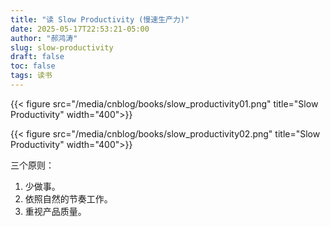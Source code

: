 ```yaml
---
title: "读 Slow Productivity (慢速生产力)"
date: 2025-05-17T22:53:21-05:00
author: "郝鸿涛"
slug: slow-productivity
draft: false
toc: false
tags: 读书
---
```


{{< figure src="/media/cnblog/books/slow_productivity01.png" title="Slow Productivity" width="400">}}

{{< figure src="/media/cnblog/books/slow_productivity02.png" title="Slow Productivity" width="400">}}

三个原则：

1. 少做事。
2. 依照自然的节奏工作。
3. 重视产品质量。